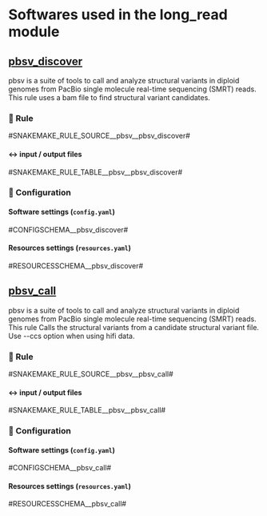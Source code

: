 # Softwares used in the long_read module

## [pbsv_discover](https://github.com/PacificBiosciences/pbsv)
pbsv is a suite of tools to call and analyze structural variants in diploid genomes from PacBio single molecule real-time sequencing (SMRT) reads. This rule uses a bam file to find structural variant candidates.

### :snake: Rule

#SNAKEMAKE_RULE_SOURCE__pbsv__pbsv_discover#

#### :left_right_arrow: input / output files

#SNAKEMAKE_RULE_TABLE__pbsv__pbsv_discover#

### :wrench: Configuration

#### Software settings (`config.yaml`)

#CONFIGSCHEMA__pbsv_discover#

#### Resources settings (`resources.yaml`)

#RESOURCESSCHEMA__pbsv_discover#

## [pbsv_call](https://github.com/PacificBiosciences/pbsv)
pbsv is a suite of tools to call and analyze structural variants in diploid genomes from PacBio single molecule real-time sequencing (SMRT) reads. This rule Calls the structural variants from a candidate structural variant file. Use --ccs option when using hifi data.

### :snake: Rule

#SNAKEMAKE_RULE_SOURCE__pbsv__pbsv_call#

#### :left_right_arrow: input / output files

#SNAKEMAKE_RULE_TABLE__pbsv__pbsv_call#

### :wrench: Configuration

#### Software settings (`config.yaml`)

#CONFIGSCHEMA__pbsv_call#

#### Resources settings (`resources.yaml`)

#RESOURCESSCHEMA__pbsv_call#
